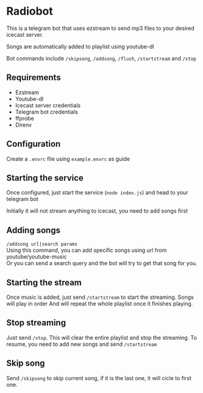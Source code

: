Radiobot
========

This is a telegram bot that uses ezstream to send mp3 files to your desired 
icecast server.

Songs are automatically added to playlist using youtube-dl

Bot commands include `/skipsong`, `/addsong`, `/flush`, `/startstream` and `/stop`

## Requirements
- Ezstream
- Youtube-dl
- Icecast server credentials
- Telegram bot credentials
- ffprobe
- Direnv

## Configuration
Create a `.envrc` file using `example.envrc` as guide

## Starting the service
Once configured, just start the service (`node index.js`) and head to your 
telegram bot

Initially it will not stream anything to icecast, you need to add songs first

## Adding songs
`/addsong url|search params`  
Using this command, you can add specific songs using url from youtube/youtube-music  
Or you can send a search query and the bot will try to get that song for you.

## Starting the stream
Once music is added, just send `/startstream` to start the streaming. Songs will play in order 
And will repeat the whole playlist once it finishes playing.

## Stop streaming
Just send `/stop`. This will clear the entire playlist and stop the streaming. 
To resume, you need to add new songs and send `/startstream`

## Skip song
Send `/skipsong` to skip current song, if it is the last one, it will cicle to first one.

